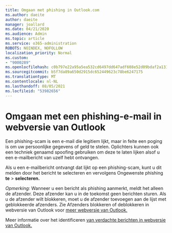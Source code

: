 ```yaml
---
title: Omgaan met phishing in Outlook.com
ms.author: daeite
author: daeite
manager: joallard
ms.date: 04/21/2020
ms.audience: Admin
ms.topic: article
ms.service: o365-administration
ROBOTS: NOINDEX, NOFOLLOW
localization_priority: Normal
ms.custom:
- "9000289"
ms.openlocfilehash: c0b797e22a95a5ea532cd6497dd647adf608e52d09bdaf2a13124ecdfe15d5bb
ms.sourcegitcommit: b5f7da89a650d2915dc652449623c78be6247175
ms.translationtype: MT
ms.contentlocale: nl-NL
ms.lasthandoff: 08/05/2021
ms.locfileid: "53982656"
---
```

# <a name="how-to-deal-with-a-phishing-email-in-outlook-on-the-web"></a>Omgaan met een phishing-e-mail in webversie van Outlook

Een phishing-scam is een e-mail die legitiem lijkt, maar in feite een poging is om uw persoonlijke gegevens of geld te stelen. Oplichters kunnen ook een techniek genaamd spoofing gebruiken om deze te laten lijken alsof u een e-mailbericht van uzelf hebt ontvangen.

Als u een e-mailbericht ontvangt dat lijkt op een phishing-scam, kunt u dit melden door het bericht te selecteren en vervolgens Ongewenste phishing **te**  >  **selecteren.**

*Opmerking:* Wanneer u een bericht als phishing aanmerkt, meldt het alleen de afzender. Deze afzender kan u in de toekomst geen berichten sturen. Als u de afzender wilt blokkeren, moet u de afzender toevoegen aan de lijst met geblokkeerde afzenders. Zie Afzenders blokkeren of deblokkeren in webversie van Outlook voor [meer webversie van Outlook.](https://support.office.com/article/9bf812d4-6995-4d19-901a-76d6e26939b0)

Meer informatie over het identificeren [van verdachte berichten in webversie van Outlook.](https://support.office.com/article/3d44102b-6ce3-4f7c-a359-b623bec82206)